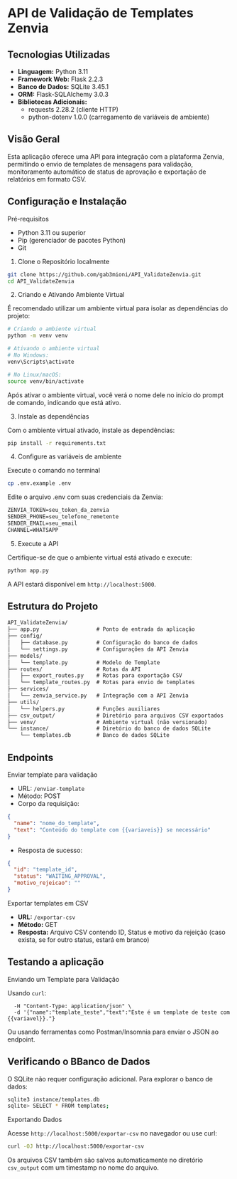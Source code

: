 # API de Validação de Templates Zenvia

## Tecnologias Utilizadas
- **Linguagem:** Python 3.11
- **Framework Web:** Flask 2.2.3
- **Banco de Dados:** SQLite 3.45.1
- **ORM:** Flask-SQLAlchemy 3.0.3
- **Bibliotecas Adicionais:**
    - requests 2.28.2 (cliente HTTP)
    - python-dotenv 1.0.0 (carregamento de variáveis de ambiente)
    
## Visão Geral

Esta aplicação oferece uma API para integração com a plataforma Zenvia, permitindo o envio de templates de mensagens para validação, monitoramento automático de status de aprovação e exportação de relatórios em formato CSV.

## Configuração e Instalação

Pré-requisitos
- Python 3.11 ou superior
- Pip (gerenciador de pacotes Python)
- Git


1. Clone o Repositório localmente
```bash
git clone https://github.com/gab3mioni/API_ValidateZenvia.git
cd API_ValidateZenvia
```

2. Criando e Ativando Ambiente Virtual

É recomendado utilizar um ambiente virtual para isolar as dependências do projeto:

```bash
# Criando o ambiente virtual
python -m venv venv

# Ativando o ambiente virtual
# No Windows:
venv\Scripts\activate

# No Linux/macOS:
source venv/bin/activate
```

Após ativar o ambiente virtual, você verá o nome dele no início do prompt de comando, indicando que está ativo.

3. Instale as dependências

Com o ambiente virtual ativado, instale as dependências:

```bash
pip install -r requirements.txt
```

4. Configure as variáveis de ambiente

Execute o comando no terminal

```bash
cp .env.example .env
```

Edite o arquivo .env com suas credenciais da Zenvia:

```markdown
ZENVIA_TOKEN=seu_token_da_zenvia
SENDER_PHONE=seu_telefone_remetente
SENDER_EMAIL=seu_email
CHANNEL=WHATSAPP
```

5. Execute a API

Certifique-se de que o ambiente virtual está ativado e execute:

```bash
python app.py
```

A API estará disponível em `http://localhost:5000`.

## Estrutura do Projeto

```markdown
API_ValidateZenvia/
├── app.py                  # Ponto de entrada da aplicação
├── config/                 
│   ├── database.py         # Configuração do banco de dados
│   └── settings.py         # Configurações da API Zenvia
├── models/                 
│   └── template.py         # Modelo de Template
├── routes/                 # Rotas da API
│   ├── export_routes.py    # Rotas para exportação CSV
│   └── template_routes.py  # Rotas para envio de templates
├── services/               
│   └── zenvia_service.py   # Integração com a API Zenvia
├── utils/                 
│   └── helpers.py          # Funções auxiliares
├── csv_output/             # Diretório para arquivos CSV exportados
├── venv/                   # Ambiente virtual (não versionado)
└── instance/               # Diretório do banco de dados SQLite
    └── templates.db        # Banco de dados SQLite
```

## Endpoints

Enviar template para validação

- URL: `/enviar-template`
- Método: POST
- Corpo da requisição:
```json
{
  "name": "nome_do_template",
  "text": "Conteúdo do template com {{variaveis}} se necessário"
}
```

- Resposta de sucesso:

```json
{
  "id": "template_id",
  "status": "WAITING_APPROVAL",
  "motivo_rejeicao": ""
}
```

Exportar templates em CSV

- **URL:** `/exportar-csv`
- **Método:** GET
- **Resposta:** Arquivo CSV contendo ID, Status e motivo da rejeição (caso exista, se for outro status, estará em branco)

## Testando a aplicação

Enviando um Template para Validação

Usando `curl`:

```curl -X POST http://localhost:5000/enviar-template \
  -H "Content-Type: application/json" \
  -d '{"name":"template_teste","text":"Este é um template de teste com {{variavel}}."}
  ```

Ou usando ferramentas como Postman/Insomnia para enviar o JSON ao endpoint.

## Verificando o BBanco de Dados

O SQLite não requer configuração adicional. Para explorar o banco de dados:

```bash
sqlite3 instance/templates.db
sqlite> SELECT * FROM templates;
```

Exportando Dados

Acesse `http://localhost:5000/exportar-csv` no navegador ou use curl:

```bash
curl -OJ http://localhost:5000/exportar-csv
```

Os arquivos CSV também são salvos automaticamente no diretório `csv_output` com um timestamp no nome do arquivo.

